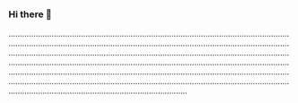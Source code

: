 ### Hi there 👋

.......................................................................................................................................................................................................................................................................................................................................................................................................................................................................................................................................................................................................................................................................................................................................................................................................................................................